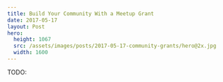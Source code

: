 ```yaml
---
title: Build Your Community With a Meetup Grant
date: 2017-05-17
layout: Post
hero:
  height: 1067
  src: /assets/images/posts/2017-05-17-community-grants/hero@2x.jpg
  width: 1600
---
```


TODO:
